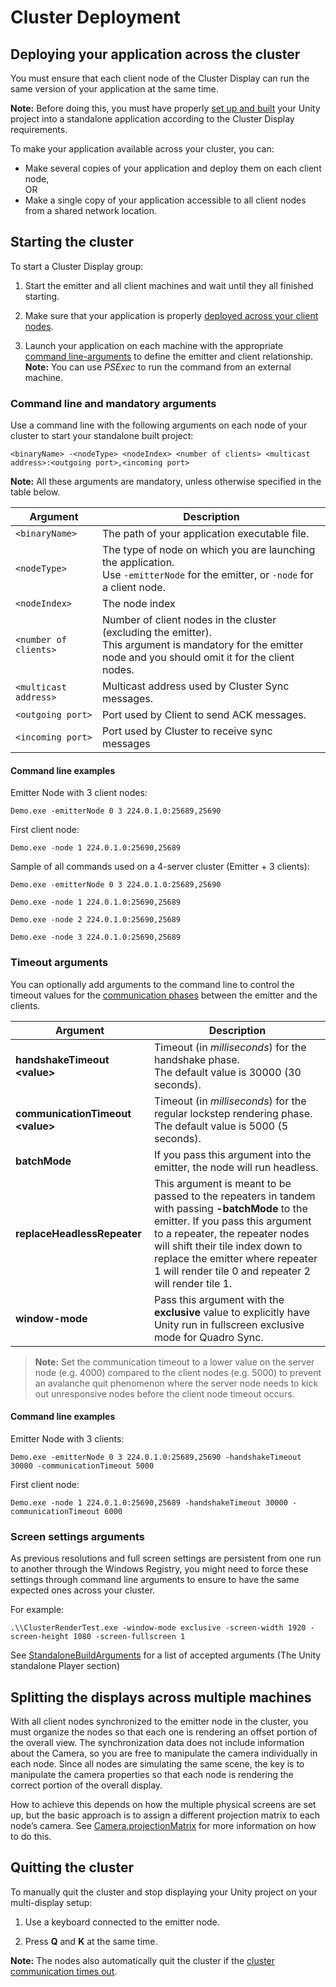 # Cluster Deployment

## Deploying your application across the cluster

You must ensure that each client node of the Cluster Display can run the same version of your application at the same time.

**Note:** Before doing this, you must have properly [set up and built](project-setup.md) your Unity project into a standalone application according to the Cluster Display requirements.

To make your application available across your cluster, you can:

-   Make several copies of your application and deploy them on each client node,
    <br />OR
-   Make a single copy of your application accessible to all client nodes from a shared network location.

## Starting the cluster

To start a Cluster Display group:

1.  Start the emitter and all client machines and wait until they all finished starting.

2.  Make sure that your application is properly [deployed across your client nodes](#deploying-your-application-across-the-cluster).

3.  Launch your application on each machine with the appropriate [command line-arguments](#command-line-and-mandatory-arguments) to define the emitter and client relationship.
    <br />**Note:** You can use *PSExec* to run the command from an external machine.

### Command line and mandatory arguments

Use a command line with the following arguments on each node of your cluster to start your standalone built project:

`<binaryName> -<nodeType> <nodeIndex> <number of clients> <multicast address>:<outgoing port>,<incoming port>`

**Note:** All these arguments are mandatory, unless otherwise specified in the table below.

| **Argument** | **Description** |
|--------------|-----------------|
| `<binaryName>` | The path of your application executable file. |
| `<nodeType>` | The type of node on which you are launching the application.<br />Use `-emitterNode` for the emitter, or `-node` for a client node. |
| `<nodeIndex>` | The node index |
| `<number of clients>` | Number of client nodes in the cluster (excluding the emitter).<br />This argument is mandatory for the emitter node and you should omit it for the client nodes. |
| `<multicast address>` | Multicast address used by Cluster Sync messages. |
| `<outgoing port>` | Port used by Client to send ACK messages. |
| `<incoming port>` | Port used by Cluster to receive sync messages |

#### Command line examples

Emitter Node with 3 client nodes:

`Demo.exe -emitterNode 0 3 224.0.1.0:25689,25690`

First client node:

`Demo.exe -node 1 224.0.1.0:25690,25689`

Sample of all commands used on a 4-server cluster (Emitter + 3 clients):

`Demo.exe -emitterNode 0 3 224.0.1.0:25689,25690`

`Demo.exe -node 1 224.0.1.0:25690,25689`

`Demo.exe -node 2 224.0.1.0:25690,25689`

`Demo.exe -node 3 224.0.1.0:25690,25689`

### Timeout arguments

You can optionally add arguments to the command line to control the timeout values for the [communication phases](reference.md#communication-phases-and-timeouts) between the emitter and the clients.

| **Argument** | **Description** |
|--------------|-----------------|
| **handshakeTimeout \<value\>** | Timeout (in *milliseconds*) for the handshake phase.<br />The default value is 30000 (30 seconds). |
| **communicationTimeout \<value\>** | Timeout (in *milliseconds*) for the regular lockstep rendering phase.<br />The default value is 5000 (5 seconds).|
| **batchMode** | If you pass this argument into the emitter, the node will run headless. |
| **replaceHeadlessRepeater** | This argument is meant to be passed to the repeaters in tandem with passing **-batchMode** to the emitter. If you pass this argument to a repeater, the repeater nodes will shift their tile index down to replace the emitter where repeater 1 will render tile 0 and repeater 2 will render tile 1. |
**window-mode** <value> | Pass this argument with the **exclusive** value to explicitly have Unity run in fullscreen exclusive mode for Quadro Sync.

>**Note:** Set the communication timeout to a lower value on the server node (e.g. 4000) compared to the client nodes (e.g. 5000) to prevent an avalanche quit phenomenon where the server node needs to kick out unresponsive nodes before the client node timeout occurs.

#### Command line examples

Emitter Node with 3 clients:

`Demo.exe -emitterNode 0 3 224.0.1.0:25689,25690 -handshakeTimeout 30000 -communicationTimeout 5000`

First client node:

`Demo.exe -node 1 224.0.1.0:25690,25689 -handshakeTimeout 30000 -communicationTimeout 6000`


### Screen settings arguments

As previous resolutions and full screen settings are persistent from one run to another through the Windows Registry, you might need to force these settings through command line arguments to ensure to have the same expected ones across your cluster.

For example:

`.\\ClusterRenderTest.exe -window-mode exclusive -screen-width 1920 -screen-height 1080 -screen-fullscreen 1`


See [StandaloneBuildArguments](https://docs.unity3d.com/Manual/CommandLineArguments.html) for a list of accepted arguments (The Unity standalone Player section)

## Splitting the displays across multiple machines

With all client nodes synchronized to the emitter node in the cluster, you must organize the nodes so that each one is rendering an offset portion of the overall view. The synchronization data does not include information about the Camera, so you are free to manipulate the camera individually in each node. Since all nodes are simulating the same scene, the key is to manipulate the camera properties so that each node is rendering the correct portion of the
overall display.

How to achieve this depends on how the multiple physical screens are set up, but the basic approach is to assign a different projection matrix to each node’s camera. See
[Camera.projectionMatrix](https://docs.unity3d.com/560/Documentation/ScriptReference/Camera-projectionMatrix.html) for more information on how to do this.

## Quitting the cluster

To manually quit the cluster and stop displaying your Unity project on your multi-display setup:

1.  Use a keyboard connected to the emitter node.

2.  Press **Q** and **K** at the same time.

**Note:** The nodes also automatically quit the cluster if the [cluster communication times out](reference.md#communication-phases-and-timeouts).
